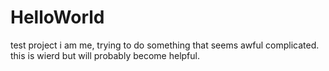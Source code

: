# HelloWorld
test project
i am me, trying to do something that seems awful complicated. this is wierd but will probably become helpful.
